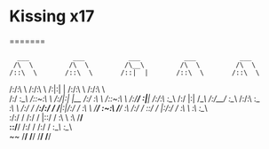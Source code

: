 
# Kissing x17
=======

      ___           ___           ___           ___           ___     
     /\  \         /\  \         /\__\         /\  \         /\  \    
    /::\  \       /::\  \       /::|  |       /::\  \       /::\  \   
   /:/\:\  \     /:/\:\  \     /:|:|  |      /:/\:\  \     /:/\:\  \  
  /:/  \:\__\   /::\~\:\  \   /:/|:|  |__   /:/  \:\  \   /::\~\:\  \ 
 /:/__/ \:|__| /:/\:\ \:\__\ /:/ |:| /\__\ /:/__/ \:\__\ /:/\:\ \:\__\
 \:\  \ /:/  / \/__\:\/:/  / \/__|:|/:/  / \:\  \  \/__/ \:\~\:\ \/__/
  \:\  /:/  /       \::/  /      |:/:/  /   \:\  \        \:\ \:\__\  
   \:\/:/  /        /:/  /       |::/  /     \:\  \        \:\ \/__/  
    \::/__/        /:/  /        /:/  /       \:\__\        \:\__\    
     ~~            \/__/         \/__/         \/__/         \/__/    
